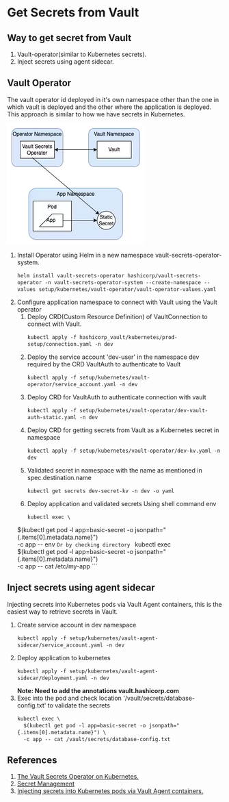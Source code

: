 # Get Secrets from Vault

## Way to get secret from Vault
1. Vault-operator(similar to Kubernetes secrets).
2. Inject secrets using agent sidecar.

## Vault Operator

The vault operator id deployed in it's own namespace other than the one in which vault is deployed and the other where the application is deployed. This approach is similar to how we have secrets in Kubernetes.

![Architecture Image](https://github.com/aldrinfernandes/hashicorp-vault/blob/main/assets/assets.png)

1. Install Operator using Helm in a new namespace vault-secrets-operator-system.
    ```
    helm install vault-secrets-operator hashicorp/vault-secrets-operator -n vault-secrets-operator-system --create-namespace --values setup/kubernetes/vault-operator/vault-operator-values.yaml
    ```
2. Configure application namespace to connect with Vault using the Vault operator
    1. Deploy CRD(Custom Resource Definition) of VaultConnection to connect with Vault.
        ```
        kubectl apply -f hashicorp_vault/kubernetes/prod-setup/connection.yaml -n dev
        ```
    2. Deploy the service account 'dev-user' in the namespace dev required by the CRD VaultAuth to authenticate to Vault
        ```
        kubectl apply -f setup/kubernetes/vault-operator/service_account.yaml -n dev
        ```
    3. Deploy CRD for VaultAuth to authenticate connection with vault
        ```
        kubectl apply -f setup/kubernetes/vault-operator/dev-vault-auth-static.yaml -n dev
        ```
    4. Deploy CRD for getting secrets from Vault as a Kubernetes secret in namespace
        ```
        kubectl apply -f setup/kubernetes/vault-operator/dev-kv.yaml -n dev
        ```
    5. Validated secret in namespace with the name as mentioned in spec.destination.name
        ```
        kubectl get secrets dev-secret-kv -n dev -o yaml
        ```
    6. Deploy application and validated secrets 
       Using shell command env
        ```
        kubectl exec \
      $(kubectl get pod -l app=basic-secret -o jsonpath="{.items[0].metadata.name}") \
      -c app -- env
        ```
        Or by checking directory 
        ```
        kubectl exec \
      $(kubectl get pod -l app=basic-secret -o jsonpath="{.items[0].metadata.name}") \
      -c app -- cat /etc/my-app
        ```

## Inject secrets using agent sidecar

Injecting secrets into Kubernetes pods via Vault Agent containers, this is the easiest way to retrieve secrets in Vault.

1. Create service account in dev namespace
    ```
    kubectl apply -f setup/kubernetes/vault-agent-sidecar/service_account.yaml -n dev
    ```
2. Deploy application to kubernetes
    ```
    kubectl apply -f setup/kubernetes/vault-agent-sidecar/deployment.yaml -n dev
    ```
    **Note: Need to add the annotations vault.hashicorp.com**
3. Exec into the pod and check location '/vault/secrets/database-config.txt' to validate the secrets
    ```
    kubectl exec \
      $(kubectl get pod -l app=basic-secret -o jsonpath="{.items[0].metadata.name}") \
      -c app -- cat /vault/secrets/database-config.txt
    ```
    

## References
1. [The Vault Secrets Operator on Kubernetes.](https://developer.hashicorp.com/vault/tutorials/kubernetes/vault-secrets-operator)
2. [Secret Management](https://github.com/martinnirtl/talks/tree/main/mirantis/labs/secret_management)
3. [Injecting secrets into Kubernetes pods via Vault Agent containers.](https://developer.hashicorp.com/vault/tutorials/kubernetes/kubernetes-sidecar)